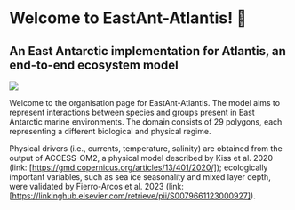 # Welcome to EastAnt-Atlantis! :penguin:
## An East Antarctic implementation for Atlantis, an end-to-end ecosystem model

![](figures/img.png?raw=true)

Welcome to the organisation page for EastAnt-Atlantis. The model aims to represent interactions between species and groups present in East Antarctic marine environments. The domain consists of 29 polygons, each representing a different biological and physical regime. 

Physical drivers (i.e., currents, temperature, salinity) are obtained from the output of ACCESS-OM2, a physical model described by Kiss et al. 2020 (link: [https://gmd.copernicus.org/articles/13/401/2020/]); ecologically important variables, such as sea ice seasonality and mixed layer depth, were validated by Fierro-Arcos et al. 2023 (link: [https://linkinghub.elsevier.com/retrieve/pii/S0079661123000927]).
